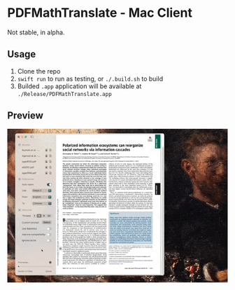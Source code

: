 <!--
 * @Author: Rongxin rongxin@u.nus.edu
 * @Date: 2025-04-13 19:09:00
 * @LastEditors: Rongxin rongxin@u.nus.edu
 * @LastEditTime: 2025-04-15 10:50:29
 * @FilePath: /pdf2zh-mac/README.MD
 * @Description: 这是默认设置,请设置`customMade`, 打开koroFileHeader查看配置 进行设置: https://github.com/OBKoro1/koro1FileHeader/wiki/%E9%85%8D%E7%BD%AE
-->
# PDFMathTranslate - Mac Client
Not stable, in alpha.

## Usage
1. Clone the repo
2. `swift run` to run as testing, or `./.build.sh` to build
3. Builded `.app` application will be available at `./Release/PDFMathTranslate.app`

## Preview
![](./assets/img/pdf-mac.gif)
